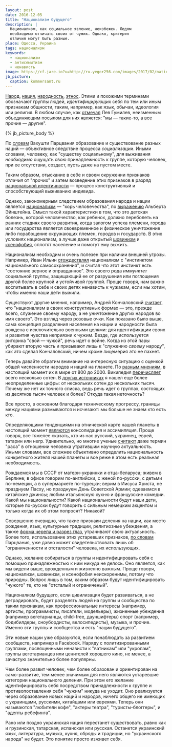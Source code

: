 ```yaml
---
layout: post
date: 2016-12-05
title: "Национализм будущего"
description: |
  Национализм, как социальное явление, неизбежен. Людям
  необходимо отчичать своих от чужих. Однако, критерия
  отличия могут быть разные.
place: Одесса, Украина
tags: национализм
keywords:
  - национализм
  - антисемитизм
  - ненависть
image: https://cf.jare.io?u=http://ru.yegor256.com/images/2017/02/nationalism.jpg
jb_picture:
  caption: kommersant.ru
---
```


[Народ](https://ru.wikipedia.org/wiki/%D0%9D%D0%B0%D1%80%D0%BE%D0%B4),
[нация](https://ru.wikipedia.org/wiki/%D0%9D%D0%B0%D1%86%D0%B8%D1%8F),
[народность](https://ru.wikipedia.org/wiki/%D0%9D%D0%B0%D1%80%D0%BE%D0%B4%D0%BD%D0%BE%D1%81%D1%82%D1%8C),
[этнос](https://ru.wikipedia.org/wiki/%D0%AD%D1%82%D0%BD%D0%BE%D1%81).
Этими и похожими терминами обозначают группы людей, _идентифицирующих_
себя по тем или иным признакам общности, таким, например, как язык, обычаи,
идеология или религия. В любом случае, как
[отмечал](https://sociology.mephi.ru/docs/sociologia/html/gumilev_etnogenez_bromley.html)
Лев Гумилев, неизменным объединяющим посылом для них является:
"мы &mdash; такие-то, а все прочие &mdash; другие".

{% jb_picture_body %}

<!--more-->

По [словам](http://anthropology.ru/en/text/parcvaniya-vv/o-sushchnosti-nacii-i-nacionalizma)
Вахушти Парцвания образование и существование разных наций &mdash;
объективное следствие процесса _социализации_. Иными словами, человеку,
как "существу социальному", для выживания _необходимо_ ощущать свою принадлежность
к группе, которую человек, при ее отсутствии, создаст,
пусть даже на пустом месте.

Таким образом, отыскание в себе и своем окружении признаков _отличия_
от "прочих" и затем возведение этих признаков в разряд
[национальной идентичности](https://ru.wikipedia.org/wiki/%D0%9D%D0%B0%D1%86%D0%B8%D0%BE%D0%BD%D0%B0%D0%BB%D1%8C%D0%BD%D0%B0%D1%8F_%D0%B8%D0%B4%D0%B5%D0%BD%D1%82%D0%B8%D1%87%D0%BD%D0%BE%D1%81%D1%82%D1%8C)
&mdash; процесс конструктивный и способствующий выживанию индивида.

Однако, закономерным следствием образования народа и нации является
[национализм](https://ru.wikipedia.org/wiki/%D0%9D%D0%B0%D1%86%D0%B8%D0%BE%D0%BD%D0%B0%D0%BB%D0%B8%D0%B7%D0%BC)
&mdash; "корь человечества", по
[выражению](https://ru.wikiquote.org/wiki/%D0%90%D0%BB%D1%8C%D0%B1%D0%B5%D1%80%D1%82_%D0%AD%D0%B9%D0%BD%D1%88%D1%82%D0%B5%D0%B9%D0%BD)
Альберта Эйнштейна. Смысл такой характеристики в том, что
это детская болезнь, которой человечество, как ребенок, должно переболеть
на ранних стадиях своего развития, когда залогом успеха племени, города
или государства является своевременное и физическое уничтожение либо
порабощение окружающих племен, городов и государств. В этих условиях
национализм, а лучше даже открытый
[шовинизм](https://ru.wikipedia.org/wiki/%D0%A8%D0%BE%D0%B2%D0%B8%D0%BD%D0%B8%D0%B7%D0%BC)
и [ксенофобия](https://ru.wikipedia.org/wiki/%D0%9A%D1%81%D0%B5%D0%BD%D0%BE%D1%84%D0%BE%D0%B1%D0%B8%D1%8F),
сплотят население и помогут ему выжить.

Национализм необходим и очень полезен при наличии внешней угрозы.
Например, Иван Ильин
[отождествлял](http://www.pravoslavie.ru/2448.html)
национализм с "инстинктом национального самосохранения", и
считал что этот инстинкт есть "состояние верное и оправданное".
Это своего рода _иммунитет_ социальной группы, защищающий ее от разрушения
или поглощения другой более крупной и устойчивой группой. Проще говоря,
нам важно воспитывать в себе и своих детях ненависть к чужакам,
если мы хотим, чтобы именно наши дети выжили.

Существуют другие мнения, например, Андрей Кончаловский
[считает](http://www.aif.ru/culture/person/andrey_konchalovskiy_kultura_opredelyaet_politiku_a_ne_politika_kulturu),
что "национализм в своих конструктивных формах &mdash;
это, прежде всего, служение своему народу, а не уничтожение
других народов во имя своего". Это взгляд через розовые очки. Как показано
было выше, сама концепция разделения населения на нации и народности
была рождена с исключительно военными целями: для идентификации своих
и развития чувства неприязни к чужим.
Везде, где используется риторика "свой &mdash; чужой", речь идет о войне.
Когда из этой пары убирают вторую часть и призывают _лишь_
к "служению _своему_ народу", как это сделал Кончаловский, ничем кроме
лицемерия это не пахнет.

Теперь давайте обратим внимание на интересную ситуацию с оценкой общей численности
народов и наций на планете. По [разным мнениям](http://geography.su/books/item/f00/s00/z0000005/st071.shtml),
в настоящий момент их в мире от 800 до 2000.
Википедия [перечисляет](https://ru.wikipedia.org/wiki/%D0%A1%D0%BF%D0%B8%D1%81%D0%BE%D0%BA_%D0%BD%D0%B0%D1%80%D0%BE%D0%B4%D0%BE%D0%B2_%D0%BC%D0%B8%D1%80%D0%B0)
всего несколько сотен.
В [других источниках](http://www.bolshoyvopros.ru/questions/6810-skolko-na-zemle-nacionalnostej-i-kakie.html)
я нашел еще более неопределенные цифры:
от нескольких сотен до нескольких тысяч. Почему же нет их точного списка,
ведь речь идет о группах, состоящих из десятков тысяч человек и более? Откуда
такая неточность?

Все просто, в основном благодаря техническому прогрессу,
границы между нациями размываются и исчезают: мы больше не знаем кто есть кто.

Определяющими тенденциями на этнической карте нашей планеты в настоящий
момент [являются](http://geography.su/books/item/f00/s00/z0000005/st071.shtml)
консолидация и ассимиляция. Проще говоря, все тяжелее сказать, кто
из нас русский, украинец, еврей, татарин или негр. Удивительно, но многие
ученые [считают](http://www.popmech.ru/science/51745-sushchestvuyut-li-rasy-v-biologicheskom-smysle/)
даже термин "раса" в отношении человека утратившим научную актуальность.
Иными словами, все сложнее объективно определить национальность конкретного
жителя нашей планеты и все реже в этом есть реальная необходимость.

Рождаемся мы в СССР от матери-украинки и отца-беларуса; живем в Берлине;
в офисе говорим по-английски, с женой по-русски, с детьми по-немецки, а в супермаркете по-турецки;
верим в Иисуса Христа, не празднуем Пасху, но празднуем День Советской Армии;
одеваемся в китайские джинсы;
любим итальянскую кухню и французские комедии.
Какой мы национальности? Какой национальности будут наши дети, которые
по-русски будут говорить с сильным немецким акцентом и только когда их
об этом попросят? Никакой?

Совершенно очевидно, что такие признаки деления на нации, как место рождения,
язык, культурные традиции, религиозные убеждения, а также
[форма черепа и разрез глаз](https://ru.wikipedia.org/wiki/%D0%90%D0%BD%D1%82%D1%80%D0%BE%D0%BF%D0%BE%D0%BC%D0%B5%D1%82%D1%80%D0%B8%D1%8F),
утрачивают свою актуальность. Более того, использование этих устаревших признаков,
[по словам](http://anthropology.ru/en/text/parcvaniya-vv/o-sushchnosti-nacii-i-nacionalizma)
Парцвания, уже давно может свидетельствовать лишь об "ограниченности
и отсталости" человека, их использующих.

Однако, желание собираться в группы и идентифицировать себя
с помощью принадлежностью к ним никуда не делось. Оно является,
как мы видели выше, врожденным и жизненно важным. Проще говоря,
национализм, шовинизм, и ксенофобия неискоренимы, потому что природны.
Вопрос лишь в том, каким образом будут идентифицировать "чужого" те,
кто не "отсталый и ограниченый".

Национализм будущего, если цивилизация будет развиваться, а не деградировать,
будет разделять людей на группы и сообщества по таким признакам, как
профессиональные интересы (например, артисты, программисты, писатели, модельеры),
жизненные убеждения (например вегетарианцы, child-free, дауншифтеры)
спорт (например, бодибилдеры, сноубордисты, велосипедисты),
музыка, и прочие. Именно эти группы и сообщества и есть "нации будущего".

Эти новые нации уже образуются, если понаблюдать за развитием сообществ,
например в Facebook. Наряду с политизированными группами, посвященными ненависти
к "ватникам" или "укропам", группы вегетарианцев или ценителей хорошего кино,
не менее, а зачастую значительно более популярны.

Чем более развит человек, чем более образован и ориентирован на
само-развитие, тем менее значимым для него являются устаревшие категории
национального деления. При этом его желание идентифицировать себя посредством
принадлежности к группе и противопоставления себя "чужим" никуда не уходит. Оно
реализуется через образование новых наций и народов, ничего общего не
имеющих с украинцами, русскими, китайцами или евреями. Теперь они называются
"любители кофе", "актеры театра", "туристы-блоггеры", и "адепты ребефинга".

Рано или поздно украинская нация перестанет существовать, равно как и
грузинская, татарская, испанская или русская. Останется украинский язык,
литература, музыка, кухня, обряды и традиции, но
"украинского народа" не будет. Это понятие просто изживет себя.


